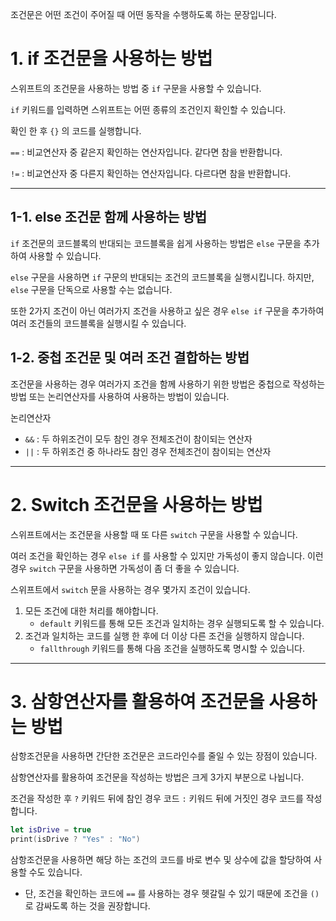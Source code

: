 ﻿
조건문은 어떤 조건이 주어질 때 어떤 동작을 수행하도록 하는 문장입니다.

# 1. if 조건문을 사용하는 방법

스위프트의 조건문을 사용하는 방법 중 `if` 구문을 사용할 수 있습니다.

`if` 키워드를 입력하면 스위프트는 어떤 종류의 조건인지 확인할 수 있습니다.

확인 한 후 `{}` 의 코드를 실행합니다.

`==` : 비교연산자 중 같은지 확인하는 연산자입니다. 같다면 참을 반환합니다.

`!=` : 비교연산자 중 다른지 확인하는 연산자입니다. 다르다면 참을 반환합니다.

----------

## 1-1. else 조건문 함께 사용하는 방법

`if` 조건문의 코드블록의 반대되는 코드블록을 쉽게 사용하는 방법은 `else` 구문을 추가하여 사용할 수 있습니다.

`else` 구문을 사용하면 `if` 구문의 반대되는 조건의 코드블록을 실행시킵니다. 하지만, `else` 구문을 단독으로 사용할 수는 없습니다.

또한 2가지 조건이 아닌 여러가지 조건을 사용하고 싶은 경우 `else if` 구문을 추가하여 여러 조건들의 코드블록을 실행시킬 수 있습니다.

## 1-2. 중첩 조건문 및 여러 조건 결합하는 방법

조건문을 사용하는 경우 여러가지 조건을 함께 사용하기 위한 방법은 중첩으로 작성하는 방법 또는 논리연산자를 사용하여 사용하는 방법이 있습니다.

논리연산자

-   `&&` : 두 하위조건이 모두 참인 경우 전체조건이 참이되는 연산자
-   `||` : 두 하위조건 중 하나라도 참인 경우 전체조건이 참이되는 연산자

----------

# 2. Switch 조건문을 사용하는 방법

스위프트에서는 조건문을 사용할 때 또 다른 `switch` 구문을 사용할 수 있습니다.

여러 조건을 확인하는 경우 `else if` 를 사용할 수 있지만 가독성이 좋지 않습니다. 이런 경우 `switch` 구문을 사용하면 가독성이 좀 더 좋을 수 있습니다.

스위프트에서 `switch` 문을 사용하는 경우 몇가지 조건이 있습니다.

1.  모든 조건에 대한 처리를 해야합니다.
    -   `default` 키워드를 통해 모든 조건과 일치하는 경우 실행되도록 할 수 있습니다.
2.  조건과 일치하는 코드를 실행 한 후에 더 이상 다른 조건을 실행하지 않습니다.
    -   `fallthrough` 키워드를 통해 다음 조건을 실행하도록 명시할 수 있습니다.

----------

# 3. 삼항연산자를 활용하여 조건문을 사용하는 방법

삼항조건문을 사용하면 간단한 조건문은 코드라인수를 줄일 수 있는 장점이 있습니다.

삼항연산자를 활용하여 조건문을 작성하는 방법은 크게 3가지 부분으로 나뉩니다.

조건을 작성한 후 `?` 키워드 뒤에 참인 경우 코드 `:` 키워드 뒤에 거짓인 경우 코드를 작성합니다.

```swift
let isDrive = true
print(isDrive ? "Yes" : "No")

```

삼항조건문을 사용하면 해당 하는 조건의 코드를 바로 변수 및 상수에 값을 할당하여 사용할 수도 있습니다.

-   단, 조건을 확인하는 코드에 `==` 를 사용하는 경우 헷갈릴 수 있기 때문에 조건을 `()` 로 감싸도록 하는 것을 권장합니다.
